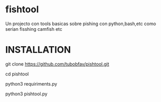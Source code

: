 # fishtool

Un projecto con tools basicas sobre pishing con python,bash,etc como serian fisshing camfish etc
   # INSTALLATION 

git clone https://github.com/tubobfav/pishtool.git

cd pishtool

python3 requiriments.py 

python3 pishtool.py
```
